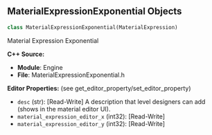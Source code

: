 ## MaterialExpressionExponential Objects

```python
class MaterialExpressionExponential(MaterialExpression)
```

Material Expression Exponential

**C++ Source:**

- **Module**: Engine
- **File**: MaterialExpressionExponential.h

**Editor Properties:** (see get_editor_property/set_editor_property)

- ``desc`` (str):  [Read-Write] A description that level designers can add (shows in the material editor UI).
- ``material_expression_editor_x`` (int32):  [Read-Write]
- ``material_expression_editor_y`` (int32):  [Read-Write]

<a id="unreal.MaterialExpressionMaterialXExponential"></a>